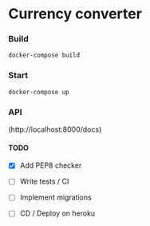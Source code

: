 # Currency converter

### Build

```
docker-compose build
```

### Start

```
docker-compose up
```

### API

(http://localhost:8000/docs)

#### TODO

- [X] Add PEP8 checker
- [ ] Write tests / CI
- [ ] Implement migrations
- [ ] CD / Deploy on heroku

